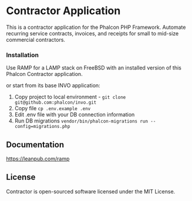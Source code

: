 # Contractor Application

This is a contractor application for the Phalcon PHP Framework. 
Automate recurring service contracts, invoices, and receipts for small to mid-size commercial contractors.

### Installation

Use RAMP for a LAMP stack on FreeBSD with an installed version of this Phalcon Contractor application.

or start from its base INVO application:

1. Copy project to local environment - `git clone git@github.com:phalcon/invo.git`
2. Copy file `cp .env.example .env`
3. Edit .env file with your DB connection information
4. Run DB migrations `vendor/bin/phalcon-migrations run --config=migrations.php`

## Documentation

https://leanpub.com/ramp 

## License

Contractor is open-sourced software licensed under the MIT License. 
